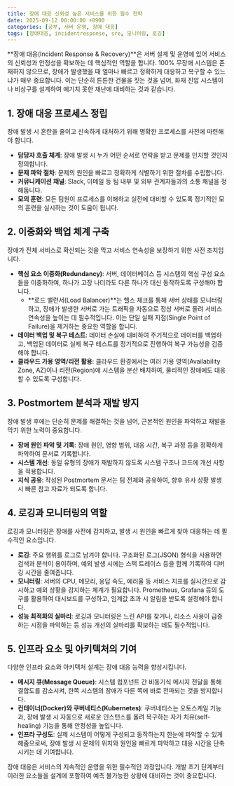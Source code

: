 ```yaml
---
title: 장애 대응 신뢰성 높은 서비스를 위한 필수 전략
date: 2025-09-12 00:00:00 +0900
categories: [공부, 서버 운영, 장애 대응]
tags: [장애대응, incidentresponse, sre, 모니터링, 로깅]
---
```


**장애 대응(Incident Response & Recovery)**은 서버 설계 및 운영에 있어 서비스의 신뢰성과 안정성을 확보하는 데 핵심적인 역할을 합니다. 100% 무장애 시스템은 존재하지 않으므로, 장애가 발생했을 때 얼마나 빠르고 정확하게 대응하고 복구할 수 있느냐가 매우 중요합니다. 이는 단순히 튼튼한 건물을 짓는 것을 넘어, 화재 진압 시스템이나 비상구를 설계하여 예기치 못한 재난에 대비하는 것과 같습니다.

## 1. 장애 대응 프로세스 정립

장애 발생 시 혼란을 줄이고 신속하게 대처하기 위해 명확한 프로세스를 사전에 마련해야 합니다.

- **담당자 호출 체계**: 장애 발생 시 누가 어떤 순서로 연락을 받고 문제를 인지할 것인지 정의합니다.
- **문제 파악 절차**: 문제의 원인을 빠르고 정확하게 식별하기 위한 절차를 수립합니다.
- **커뮤니케이션 채널**: Slack, 이메일 등 팀 내부 및 외부 관계자들과의 소통 채널을 정해둡니다.
- **모의 훈련**: 모든 팀원이 프로세스를 이해하고 실전에 대비할 수 있도록 정기적인 모의 훈련을 실시하는 것이 도움이 됩니다.

## 2. 이중화와 백업 체계 구축

장애가 전체 서비스로 확산되는 것을 막고 서비스 연속성을 보장하기 위한 사전 조치입니다.

- **핵심 요소 이중화(Redundancy)**: 서버, 데이터베이스 등 시스템의 핵심 구성 요소들을 이중화하여, 하나가 고장 나더라도 다른 하나가 대신 동작하도록 구성해야 합니다.
    - **로드 밸런서(Load Balancer)**는 헬스 체크를 통해 서버 상태를 모니터링하고, 장애가 발생한 서버로 가는 트래픽을 자동으로 정상 서버로 돌려 서비스 연속성을 높이는 데 필수적입니다. 이는 단일 실패 지점(Single Point of Failure)을 제거하는 중요한 역할을 합니다.
- **데이터 백업 및 복구 테스트**: 데이터 손실에 대비하여 주기적으로 데이터를 백업하고, 백업된 데이터로 실제 복구 테스트를 정기적으로 진행하여 복구 가능성을 검증해야 합니다.
- **클라우드 가용 영역/리전 활용**: 클라우드 환경에서는 여러 가용 영역(Availability Zone, AZ)이나 리전(Region)에 시스템을 분산 배치하여, 물리적인 장애에도 대응할 수 있도록 구성합니다.

## 3. Postmortem 분석과 재발 방지

장애 발생 후에는 단순히 문제를 해결하는 것을 넘어, 근본적인 원인을 파악하고 재발을 막기 위한 노력이 중요합니다.

- **장애 원인 파악 및 기록**: 장애 원인, 영향 범위, 대응 시간, 복구 과정 등을 정확하게 파악하여 문서로 기록합니다.
- **시스템 개선**: 동일 유형의 장애가 재발하지 않도록 시스템 구조나 코드에 개선 사항을 적용합니다.
- **지식 공유**: 작성된 Postmortem 문서는 팀 전체와 공유하여, 향후 유사 상황 발생 시 빠른 참고 자료가 되도록 합니다.

## 4. 로깅과 모니터링의 역할

로깅과 모니터링은 장애를 사전에 감지하고, 발생 시 원인을 빠르게 찾아 대응하는 데 필수적인 요소입니다.

- **로깅**: 주요 행위를 로그로 남겨야 합니다. 구조화된 로그(JSON) 형식을 사용하면 검색과 분석이 용이하며, 예외 발생 시에는 스택 트레이스 등을 함께 기록하여 디버깅 시간을 줄여줍니다.
- **모니터링**: 서버의 CPU, 메모리, 응답 속도, 에러율 등 서비스 지표를 실시간으로 감시하고 예외 상황을 감지하는 체계가 필요합니다. Prometheus, Grafana 등의 도구를 활용하여 대시보드를 구성하고, 임계값 초과 시 알림을 받도록 설정해야 합니다.
- **성능 최적화의 실마리**: 로깅과 모니터링은 느린 API를 찾거나, 리소스 사용이 급증하는 시점을 파악하는 등 성능 개선의 실마리를 확보하는 데도 필수적입니다.

## 5. 인프라 요소 및 아키텍처의 기여

다양한 인프라 요소와 아키텍처 설계는 장애 대응 능력을 향상시킵니다.

- **메시지 큐(Message Queue)**: 시스템 컴포넌트 간 비동기식 메시지 전달을 통해 결합도를 감소시켜, 한쪽 시스템의 장애가 다른 쪽에 바로 전파되는 것을 방지합니다.
- **컨테이너(Docker)와 쿠버네티스(Kubernetes)**: 쿠버네티스는 오토스케일 기능과, 장애 발생 시 자동으로 새로운 인스턴스를 올려 복구하는 자가 치유(self-healing) 기능을 통해 안정성을 높입니다.
- **인프라 구성도**: 실제 시스템이 어떻게 구성되고 동작하는지 한눈에 파악할 수 있게 해줌으로써, 장애 발생 시 문제의 위치와 원인을 빠르게 파악하고 대응 시간을 단축시키는 데 기여합니다.

장애 대응은 서비스의 지속적인 운영을 위한 필수적인 과정입니다. 개발 초기 단계부터 이러한 요소들을 설계에 포함하여 예측 불가능한 상황에 대비하는 것이 중요합니다.
```
